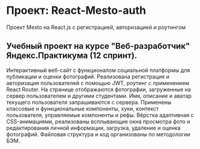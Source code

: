 # Проект: React-Mesto-auth

Проект Mesto на React.js с регистрацией, авторизацией и роутингом

## Учебный проект на курсе "Веб-разработчик" Яндекс.Практикума (12 спринт).

Интерактивный веб-сайт с функционалом социальной платформы для публикации и оценки фотографий. Реализована регистрация и авторизация пользователей с помощью JWT, роутинг с применением React Router. На странице отображаются фотографии, загруженные на сервер пользователем и другими студентами. Имя, описание и аватар текущего пользователя запрашиваются с сервера. Применены классовые и функциональные компоненты, хуки, контекст пользователя, управляемые компоненты и рефы. Вёрстка адаптивная с CSS-анимациями, реализованы всплывающие окна просмотра фото и редактирования личной информации, загрузка, удаление и оценка фотографий. Файловая структура и код организованы по методологии БЭМ.
